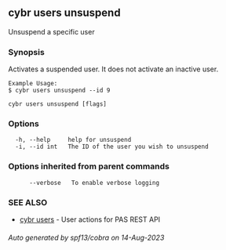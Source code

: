 ## cybr users unsuspend

Unsuspend a specific user

### Synopsis

Activates a suspended user. It does not activate an inactive user.
	
	Example Usage:
	$ cybr users unsuspend --id 9

```
cybr users unsuspend [flags]
```

### Options

```
  -h, --help     help for unsuspend
  -i, --id int   The ID of the user you wish to unsuspend
```

### Options inherited from parent commands

```
      --verbose   To enable verbose logging
```

### SEE ALSO

* [cybr users](cybr_users.md)	 - User actions for PAS REST API

###### Auto generated by spf13/cobra on 14-Aug-2023
